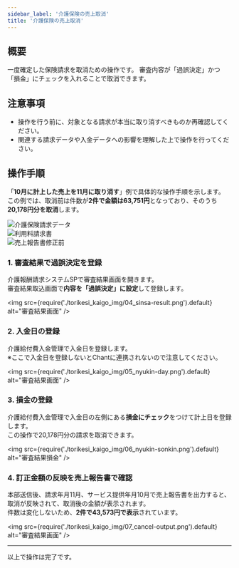 ```yaml
---
sidebar_label: '介護保険の売上取消'
title: '介護保険の売上取消'
---
```


## 概要

一度確定した保険請求を取消ための操作です。
審査内容が「過誤決定」かつ「損金」にチェックを入れることで取消できます。

## 注意事項

-   操作を行う前に、対象となる請求が本当に取り消すべきものか再確認してください。
-   関連する請求データや入金データへの影響を理解した上で操作を行ってください。

## 操作手順

「**10月に計上した売上を11月に取り消す**」例で具体的な操作手順を示します。  
この例では、取消前は件数が**2件で金額は63,751円**となっており、そのうち**20,178円分を取消**します。

<div>
  <img src={require('./torikesi_kaigo_img/01_hoken.png').default} alt="介護保険請求データ" />
  <br/>
  <img src={require('./torikesi_kaigo_img/02_riyouryo.png').default} alt="利用料請求書" />
  <br/>
  <img src={require('./torikesi_kaigo_img/03_base-output.png').default} alt="売上報告書修正前" />
</div>

### 1. 審査結果で過誤決定を登録

介護報酬請求システムSPで審査結果画面を開きます。  
審査結果取込画面で**内容を「過誤決定」に設定**して登録します。

<img src={require('./torikesi_kaigo_img/04_sinsa-result.png').default} alt="審査結果画面" />

### 2. 入金日の登録

介護給付費入金管理で入金日を登録します。  
※ここで入金日を登録しないとChantに連携されないので注意してください。

<img src={require('./torikesi_kaigo_img/05_nyukin-day.png').default} alt="審査結果画面" />


### 3. 損金の登録

介護給付費入金管理で入金日の左側にある**損金にチェック**をつけて計上日を登録します。  
この操作で20,178円分の請求を取消できます。

<img src={require('./torikesi_kaigo_img/06_nyukin-sonkin.png').default} alt="審査結果損金" />


### 4. 訂正金額の反映を売上報告書で確認

本部送信後、請求年月11月、サービス提供年月10月で売上報告書を出力すると、  
取消が反映されて、取消後の金額が表示されます。  
件数は変化しないため、**2件で43,573円で表示**されています。

<img src={require('./torikesi_kaigo_img/07_cancel-output.png').default} alt="審査結果画面" />

---

以上で操作は完了です。